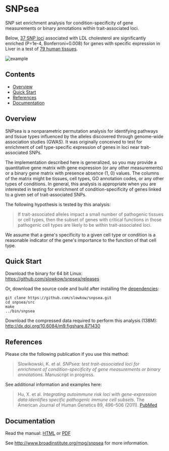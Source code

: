 SNPsea
=======

SNP set enrichment analysis for condition-specificity of gene measurements or
binary annotations within trait-associated loci.

Below, [37 SNP loci][Teslovich2010] associated with LDL cholesterol are
significantly enriched (P=1e-4, Bonferroni=0.008) for genes with specific
expression in Liver in a test of [79 human tissues][GSE1133].

![example][example]

[example]: https://raw.github.com/slowkow/snpsea/master/doc/figures/Teslovich2010_Novartis2011_pvalues_barplot_25.png
[Teslovich2010]: http://www.ncbi.nlm.nih.gov/pubmed/20686565
[GSE1133]: http://www.ncbi.nlm.nih.gov/geo/query/acc.cgi?acc=GSE1133


Contents
--------

- <a href="#overview">Overview</a>
- <a href="#quick-start">Quick Start</a>
- <a href="#references">References</a>
- <a href="#documentation">Documentation</a>


Overview
--------

SNPsea is a nonparametric permutation analysis for identifying pathways and
tissue types influenced by the alleles discovered through genome-wide
association studies (GWAS). It was originally conceived to test for enrichment
of cell type-specific expression of genes in loci near trait-associated SNPs.

The implementation described here is generalized, so you may provide
a quantitative gene matrix with gene expression (or any other measurements) or
a binary gene matrix with presence absence (1, 0) values. The columns of the
matrix might be tissues, cell types, GO annotation codes, or any other types
of conditions. In general, this analysis is appropriate when you are
interested in testing for enrichment of condition-specificity of genes linked
to a given set of trait-associated SNPs.

The following hypothesis is tested by this analysis:

> If trait-associated alleles impact a small number of pathogenic tissues or
> cell types, then the subset of genes with critical functions in those
> pathogenic cell types are likely to be within trait-associated loci.

We assume that a gene's specificity to a given cell type or condition is
a reasonable indicator of the gene's importance to the function of that cell
type.


Quick Start
-----------

Download the binary for 64 bit Linux:
<https://github.com/slowkow/snpsea/releases>

Or, download the source code and build after installing the [dependencies]:

    git clone https://github.com/slowkow/snpsea.git
    cd snpsea/src
    make
    ../bin/snpsea

[dependencies]: http://www.broadinstitute.org/mpg/snpsea/SNPsea_manual.html#c-libraries

Download the compressed data required to perform this analysis (138M):
<http://dx.doi.org/10.6084/m9.figshare.871430>


References
----------

Please cite the following publication if you use this method:

> Slowikowski, K. et al. *SNPsea: test trait-associated loci for enrichment of
> condition-specificity of gene measurements or binary annotations.*
> Manuscript in progress.

See additional information and examples here:

> Hu, X. et al. *Integrating autoimmune risk loci with gene-expression data
> identifies specific pathogenic immune cell subsets.* The American Journal
> of Human Genetics 89, 496–506 (2011). [PubMed][Hu2011]

[Hu2011]: http://www.ncbi.nlm.nih.gov/pubmed/21963258


Documentation
-------------

Read the manual: [HTML] or [PDF]

See <http://www.broadinstitute.org/mpg/snpsea> for more information.

[HTML]: http://www.broadinstitute.org/mpg/snpsea/SNPsea_manual.html
[PDF]: https://github.com/slowkow/snpsea/blob/master/doc/SNPsea_manual.pdf?raw=true
